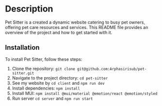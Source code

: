# Description

Pet Sitter is a created a dynamic website catering to busy pet owners, offering pet care resources and services. This README file provides an overview of the project and how to get started with it.

## Installation

To install Pet Sitter, follow these steps: 
1. Clone the repository: `git clone git@github.com:Arphasirisub/pet-sitter.git` 
2. Navigate to the project directory: `cd pet-sitter`
3. See my website by `cd client` and `npm run dev` 
4. Install dependencies: `npm install`
5. Install MUI: `npm install @mui/material @emotion/react @emotion/styled`
6. Run server `cd server` and `npm run start`
   
